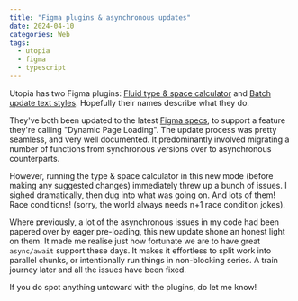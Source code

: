 ```yaml
---
title: "Figma plugins & asynchronous updates"
date: 2024-04-10
categories: Web
tags:
  - utopia
  - figma
  - typescript
---
```


Utopia has two Figma plugins: [Fluid type & space calculator](https://www.figma.com/community/plugin/951884648789524000/utopia-fluid-type-space-calculator) and [Batch update text styles](https://www.figma.com/community/plugin/979005485047252094/utopia-batch-update-text-styles). Hopefully their names describe what they do.

They've both been updated to the latest [Figma specs](https://www.figma.com/plugin-docs/migrating-to-dynamic-loading/), to support a feature they're calling "Dynamic Page Loading". The update process was pretty seamless, and very well documented. It predominantly involved migrating a number of functions from synchronous versions over to asynchronous counterparts.

However, running the type & space calculator in this new mode (before making any suggested changes) immediately threw up a bunch of issues. I sighed dramatically, then dug into what was going on. And lots of them! Race conditions! (sorry, the world always needs n+1 race condition jokes).

Where previously, a lot of the asynchronous issues in my code had been papered over by eager pre-loading, this new update shone an honest light on them. It made me realise just how fortunate we are to have great `async/await` support these days. It makes it effortless to split work into parallel chunks, or intentionally run things in non-blocking series. A train journey later and all the issues have been fixed.

If you do spot anything untoward with the plugins, do let me know!
